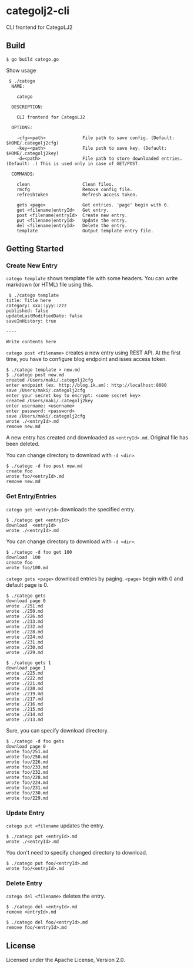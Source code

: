 categolj2-cli
=============

CLI frontend for CategoLJ2

## Build

    $ go build catego.go

Show usage

     $ ./catego
      NAME:

        catego

      DESCRIPTION:

        CLI frontend for CategoLJ2

      OPTIONS:

        -cfg=<path>              File path to save config. (Default: $HOME/.categolj2cfg)
        -key=<path>              File path to save key. (Default: $HOME/.categolj2key)
        -d=<path>                File path to store downloaded entries. (Default: .) This is used only in case of GET/POST.

      COMMANDS:

        clean                    Clean files.
        rmcfg                    Remove config file.
        refreshtoken             Refresh access token.

        gets <page>              Get entries. 'page' begin with 0.
        get <filename|entryId>   Get entry.
        post <filename|entryId>  Create new entry.
        put <filename|entryId>   Update the entry.
        del <filename|entryId>   Delete the entry.
        template                 Output template entry file.

## Getting Started

### Create New Entry

`catego template` shows template file with some headers. You can write markdown (or HTML) file using this.

     $ ./catego template
    title: Title here
    category: xxx::yyy::zzz
    published: false
    updateLastModifiedDate: false
    saveInHistory: true

    ----

    Write contents here


`catego post <filename>` creates a new entry using REST API. At the first time, you have to configure blog endpoint and isses access token.

    $ ./catego template > new.md
    $ ./catego post new.md
    created /Users/maki/.categolj2cfg
    enter endpoint (ex. http://blog.ik.am): http://localhost:8080
    save /Users/maki/.categolj2cfg
    enter your secret key to encrypt: <some secret key>
    created /Users/maki/.categolj2key
    enter username: <username>
    enter password: <password>
    save /Users/maki/.categolj2cfg
    wrote ./<entryId>.md
    remove new.md

A new entry has created and downloaded as `<entryId>.md`. Original file has been deleted.

You can change directory to download with `-d <dir>`.

    $ ./catego -d foo post new.md
    create foo
    wrote foo/<entryId>.md
    remove new.md

### Get Entry/Entries

`catego get <entryId>` downloads the specified entry.

    $ ./catego get <entryId>
    download  <entryId>
    wrote ./<entryId>.md

You can change directory to download with `-d <dir>`.

    $ ./catego -d foo get 100
    download  100
    create foo
    wrote foo/100.md

`catego gets <page>` download entries by paging. `<page>` begin with 0 and default page is 0.

    $ ./catego gets
    download page 0
    wrote ./251.md
    wrote ./250.md
    wrote ./226.md
    wrote ./233.md
    wrote ./232.md
    wrote ./228.md
    wrote ./224.md
    wrote ./231.md
    wrote ./230.md
    wrote ./229.md

    $ ./catego gets 1
    download page 1
    wrote ./225.md
    wrote ./222.md
    wrote ./221.md
    wrote ./220.md
    wrote ./219.md
    wrote ./217.md
    wrote ./216.md
    wrote ./215.md
    wrote ./214.md
    wrote ./213.md

Sure, you can specify download directory.

    $ ./catego -d foo gets
    download page 0
    wrote foo/251.md
    wrote foo/250.md
    wrote foo/226.md
    wrote foo/233.md
    wrote foo/232.md
    wrote foo/228.md
    wrote foo/224.md
    wrote foo/231.md
    wrote foo/230.md
    wrote foo/229.md

### Update Entry

`catego put <filename` updates the entry.

    $ ./catego put <entryId>.md
    wrote ./<entryId>.md

You don't need to specify changed directory to download.

    $ ./catego put foo/<entryId>.md
    wrote foo/<entryId>.md

### Delete Entry

`catego del <filename>` deletes the entry.

    $ ./catego del <entryId>.md
    remove <entryId>.md

    $ ./catego del foo/<entryId>.md
    remove foo/<entryId>.md

## License

Licensed under the Apache License, Version 2.0.